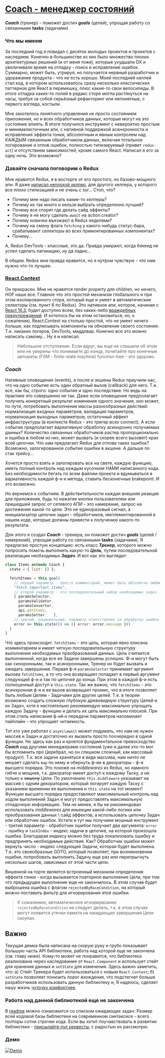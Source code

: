 # [Coach - менеджер состояний](https://www.npmjs.com/package/coach-stm)

**_Coach_** (тренер) - поможет достич **_goals_** (целей), упрощая работу со связанными **tasks** (задачами)

### Что мы имеем

За последний год я повидал с десяток молодых проектов и проектов с наследием. Конечно в большинстве из них было множество плохих архитектурных решений (и от меня тоже), которые ухудшали DX и увеличивали время на отладку - поиск и исправление ошибок. Суммарно, может быть, утрируя, но получается нервный разработчик и удоражание продукта - что не есть хорошо. Моей последней каплей стал код, в котором использовалось сразу несколько классических паттернов для React в перемешку, плюс какие-то свои велосипеды. В итоге отладка каких-то полей в редакс сторе могла растянуться на часы, требуя за собой серьёзный рефакторинг или непонятные, с первого взгляда, костыли.

Мне захотелось понятного управления не просто состоянием приложения, но и всех обработчиков данных, которые могут на это состояние влиять. В итоге получился инструмент с невероятно простым и минималистичным апи, с нативной поддержкой асинхронности и исправления эффекта гонки, абсолютным и явным контролем над КАЖДЫМ связанным обработчиком данных, включая тотальное логирование и отлов ошибок, полностью типизируемый (привет `redux-act`) и отсутствием зависимостей, кроме самого React. Написал я его за одну ночь. Это возможно?

### Давайте сначала поговорим о Redux

Мне нравится Redux, я в восторге от его простого, но базово-мощного апи. Я даже [написал неплохой хелпер](https://www.npmjs.com/package/redux-act-dispatch-free), для другого хелпера, у которого все плохо стипизацией и не очень с ssr... Стоп, что? 
* Почему мне надо писать какие-то хелперы?
* Почему их так много и нельзя выбрать определенно лучший?
* Почему все спорят где делать сайд эффекты?
* Почему я не могу сделать `await` на action creator?
* Почему новички въезжают в Redux неделями?
* Почему на смену флага `fetching` у какого-нибудь статус-бара, срабатывают селекторы во всех примонтированных компонентах?
* Почему...

А, Redux DevTools - классные, это да. Правда умирают, когда бекенд не успел сделать пагинацию, ну да ладно...

В общем. Redux мне правда нравится, но я нутром чувствую - что нам нужно что-то лучшее.

### [React.Context](https://habrahabr.ru/company/ruvds/blog/348862/)

Он прекрасен. Мне не нравятся render property для children, но ничего, HOF наше все. Главное что это простой механизм глобального и при этом изолированного стора, который еще и умеет в автоматические селекторы (см. пункт 6 по Redux). Это нативное апи, которое, начиная с [React 16.3](https://habrahabr.ru/company/ruvds/blog/348862/), будет доступно всем, без каких-либо [враждебных предупреждений](https://reactjs.org/docs/context.html#why-not-to-use-context). И хотелось бы на этом остановиться, но, к сожалению, React.Context на столько простой, что не умеет ничего больше, как подписывать компоненты на обновления своего состояния. Т.е. никаких логеров, DevTools, миддлвар. Конечно все это можно написать самому... Ну я и написал.

> Небольшое отступление. Если вдруг, вы еще не слышали об этом или не уверены что понимаете до конца, почитайте про конечные автоматы (FSM - finite-state machine) function-tree - это здорово.

### **_Coach_**

Нативные оповещения (events), а после и экшены Redux приучили нас, что на одно событие есть один обратный вызов (callback) для него. Т.е. все, как бы, строго: одно событие и одно последствие. Но ведь на практике это совершенно не так. Даже если оповещение предполагает получить конкретный результат изменения одного значения, оно может, по пути, потребовать выполнения массы разнообразных действий: нормализация входных параметров, валидация параметров, нормализация выходных параметров, остаточный эффект инфраструктуры (в контексте Redux - это тригер всех connect). А если событие предполагает вариативную обработку асинхронно получаемых данных? Количество связанных обработчиков растер пропорционально и ошибка в любом из них, может вызвать (и скорее всего вызовет) крах всей цепочки. Что нам предлагает Redux для отлова таких ошибок? Возможно, залогированное событие ошибки в акшене. А дальше по стак трейсу...

Хочется просто взять и залогировать все на свете, каждую функцию, иметь полный контроль над каждым кусочком НАМИ написанного кода. Без необходимости бегать по всем файлам проекта и вдумываться в вариативность каждой ф-и и метода, ставить бесконечные brakepoint. И это возможно.

Но вернемся к событиям. В действительности каждая внешняя реакция для приложения, будь то нажатие кнопки пользователем или пришедший запрос от сетевого АПИ - это намерение, запрос на достижения какой-то цели. Это не единоразовый сигнал, а инициализатор цепочки задач - обработчиков, имплементированной в нашем коде, которые должны привести к получению какого-то результата.

Для этого я создал **_Coach_** - тренера, он поможет достич **_goals_** (целей / намерений), упрощая работу со связанными **tasks** (задачами). Я предлагаю простую концепцию: есть класс **_Тренер_**, которого можно попросить помочь выполнить какую-то **_Цель_**, путем последовательной реализации необходимых **_Задач_**. И вот как это выглядит:

```javascript
class Items extends Coach {
  state = { list: [] };

  fetchItems = this.goal(
    // первый параметр - просто комментарий, может быть абсолютно любым (и не уникальным)
    "fetch important items",
    // второй параметр - это последовательный набор необходимых задач - функций
    [ paramsSelector,
      paramsValidator,
      paramsConvertor,
      api.getItems,
      paramsSetter    ],
    // третий, опциональный, параметр ответственен за обработку ошибок
    error => this.state(() => ({ error: error.message }))
  )
}
```

Что здесь происходит. `fetchItems` - это цель, которая явно описана комментарием и имеет четкую последовательную структуру выполнения необходимых преобразований данных. Цель считается выполненной, когда все ее Задачи завершены успешно. Ф-и могут быть как синхронными, так и асинхронными, Тренер их будет вызвать и ожидать завершения. Первая ф-я `paramsSelector` принимает аргумент вызова `fetchItems`, а то что она возвращает попадает в первый аргумент следующей ф-и и так по цепочке до конца. При этом в каждой ф-и есть полноценный доступ к `this.state`. Так же важно, что `fetchItems` - это асинхронная ф-я и ее вызов возвращает промис, что в итоге позволяет быть любым Целям - Задачами для других целей. Т.е. в теории возможно создать сложную глубокую древовидную структуру Целей и их Задач, хотя я настоятельно рекоммендую максимально упрощать каждую Задачу - функцию и делать их цепь максимально плоской. При этом стиль написания ф-ий и передачи параметров напоминает пайплайн - что упрощает читаемость.

Тот кто уже работал с `async\await` может подумать, что нам не нужен массив и Задач и достаточно их вызвать просто поочередно в одной функции. Но здесь как раз и кроется фундаментальное превосходство **_Coach_** над другими менеджерами состояний (уже и далее кто-то мог бы вспомнить про Церебрал, но он слишком сложный, как массовый продукт). Т.к. все задачи храняться в виде массива, нам ничто не мешает сделать `map` по нему и обернуть ф-ии в декораторы - ф-и высшего порядка. Это похоже на _middlewares_ из Redux, но намного гибче и мощнее, т.к. декоратор имеет доступ к каждому Таску, а не только к ~~экшену~~ Цели. По умолчанию `this.middleware` указывает на массив с одним декоратором, который логирует каждую Таску с указанием времении ее выполнения и `this.state` на тот момент! Функции высшего порядка предоставляют максимальный контроль над ходом выполнений Задач и могут предоставлять максимальную отладочную информацию. Тем не менее, я бы не рекомендовал использовать _middlewares_ для иньекции какой-либо логики или преобразования данных \ сайд эффектов, а использовать цепочку Задач или обработчик ошибок. Кстати и тут мы получаем мошный инструмент - третий параметр - обработчик ошибок получает два аргумента: `error` - ошибку и `taskIndex` - индекс задачи в цепочке, на которой произошла ошибка. Благодарая индексу можно без труда локализовать ошибку и предпринять необходимые действия. Как? Обработчик ошибки может вернуть число - индекс следующей Задачи, которая будет выполнена. Т.е. это своеобразные GOTO, который позволяет, при возникновении ошибки, попробовать выполнить Задачу еще раз или перепрыгнуть несколько шагов, зависимых от этой части цепи.

Вишенкой на торте является встроенный механизм определения эффекта гонки - когда вызывается повторное выполнение Цели, при том что предыдущее выполнение еще не закончилось. В этом случае будет выброшена ошибка с флагом `rejectedByRaceCondition`, на который можно поставить фильтр для игнорирования этой ошибки.
> К сожалению, автоматическое игнорирвоание `rejectedByRaceCondition` не следует делать, т.к. в этом случае могут появится утечки памяти на ожидающих завершения Цели скоупах.

## Важно
Текущая демка была написана на скорую руку и грубо показывает большую часть API библиотеки, работа над которой еще не закончена (см. главу ниже). Кому-то может не понравится, что библиотека реализована через наследование от `React.Component` и использует стейт для хранения данных и `setState` для изменения. Здесь важно заметить, что: а) Стейт Тренера будет использоваться с новым `React.Context`; б) `setState` позволяет понизить порог вхождения, что подстегнет больше разработчиков использовать данную библиотеку и, Я надеюсь, сделает нашу жизнь [чуточку комфортнее](https://goo.gl/KjHgct).

### Работа над данной библиотекой еще не закончена
В [readme](https://github.com/artalar/coach-stm#todo) можно ознакомится со списком ожидающих задач. Размер всей кодовой базы библиотеки на современном синтаксисе - всего полторы сотни строчек кода. Если вы хотит поучавствовать в развитии библиотеки - [присылайте пул реквесты](https://github.com/artalar/coach-stm/issues), c радостью их рассмотрю.

### Демо

[![Demo](https://codesandbox.io/static/img/play-codesandbox.svg)](https://codesandbox.io/s/ykk9xoq87v)